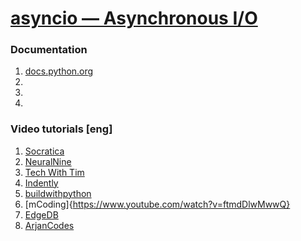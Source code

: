 # [asyncio — Asynchronous I/O](https://docs.python.org/3/library/asyncio.html)
### Documentation
1. [docs.python.org](https://docs.python.org/3/library/asyncio.html)
2. []()
3. []()
4. []()
### Video tutorials [eng]
1. [Socratica](https://docs.python.org/3/library/asyncio.html)
2. [NeuralNine](https://www.youtube.com/watch?v=6RbJYN7SoRs)
3. [Tech With Tim](https://www.youtube.com/watch?v=t5Bo1Je9EmE)
4. [Indently](https://www.youtube.com/watch?v=0GVLtTnebNA)
5. [buildwithpython](https://www.youtube.com/watch?v=cZ3iHLIDzVI&list=PLhTjy8cBISEpfMihZ8E5yynf5sqPCcBXD)
6. [mCoding]{https://www.youtube.com/watch?v=ftmdDlwMwwQ}
7. [EdgeDB](https://www.youtube.com/watch?v=Xbl7XjFYsN4&list=PLhNSoGM2ik6SIkVGXWBwerucXjgP1rHmB)
8. [ArjanCodes](https://www.youtube.com/watch?v=GpqAQxH1Afc)